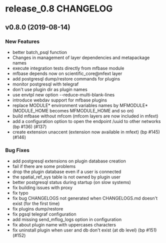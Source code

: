 # release_0.8 CHANGELOG

## v0.8.0 (2019-08-14)

### New Features

- better batch_psql function
- Changes in management of layer dependencies and metapackage names
- execute integration tests directly from mfbase module
- mfbase depends now on scientific_core@mfext layer
- add postgresql dump/restore commands for plugins
- monitor postgresql with telegraf
- don't use plugin dir as plugin names
- use envtpl new option --reduce-multi-blank-lines
- introduce webdav support for mfbase plugins
- replace MODULE* environment variables names by MFMODULE* (MODULE_HOME becomes MFMODULE_HOME and so on)
- build mfbase without mfcom (mfcom layers are now included in mfext)
- add a configuration option to open the endpoint /uuid to other networks (bp #136) (#137)
- create extension unaccent (extension now available in mfext) (bp #145) (#146)

### Bug Fixes

- add postgresql extensions on plugin database creation
- fail if there are some problems
- drop the plugin database even if a user is connected
- the spatial_ref_sys table is not owned by plugin user
- better postgresql status during startup (on slow systems)
- fix building issues with proxy
- fix typo
- fix bug CHANGELOGS not generated when CHANGELOGS.md doesn't exist (for the first time)
- fix plugins dump/restore
- fix pgsql telegraf configuration
- add missing send_mflog_logs option in configuration
- fix about plugin name with uppercases characters
- fix uninstall plugin when user and db don't exist (at db level) (bp #151) (#152)


